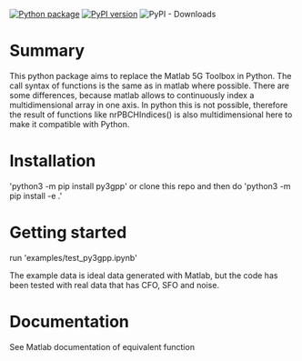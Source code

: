 [![Python package](https://github.com/catkira/py3gpp/actions/workflows/python-package.yml/badge.svg)](https://github.com/catkira/py3gpp/actions/workflows/python-package.yml)
[![PyPI version](https://badge.fury.io/py/py3gpp.svg)](https://badge.fury.io/py/py3gpp)
![PyPI - Downloads](https://img.shields.io/pypi/dm/py3gpp)

# Summary
This python package aims to replace the Matlab 5G Toolbox in Python. The call syntax of functions is the same as in matlab where possible. There are some differences, because matlab allows to continuously index a multidimensional array in one axis. In python this is not possible, therefore the result of functions like nrPBCHIndices() is also multidimensional here to make it compatible with Python.

# Installation
'python3 -m pip install py3gpp'
or
clone this repo and then do 'python3 -m pip install -e .'

# Getting started
run 'examples/test_py3gpp.ipynb'

The example data is ideal data generated with Matlab, but the code has been tested with real data that has CFO, SFO and noise.

# Documentation
See Matlab documentation of equivalent function
